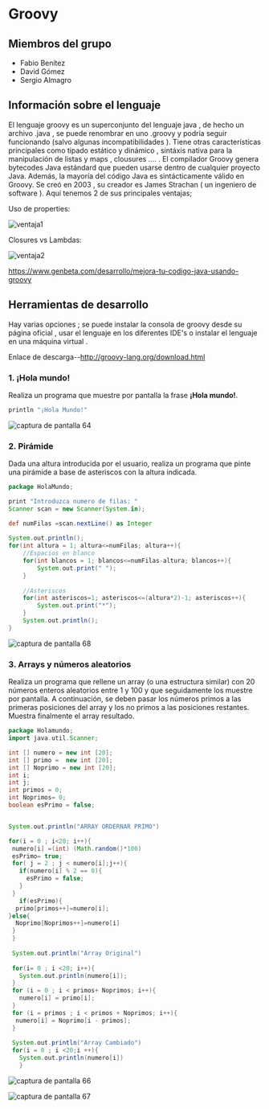 # Groovy

## Miembros del grupo

* Fabio Benítez
* David Gómez
* Sergio Almagro


## Información sobre el lenguaje


El lenguaje groovy es un superconjunto del lenguaje java  , de hecho un archivo .java , se puede renombrar en uno .groovy y podría seguir funcionando (salvo algunas incompatibilidades ). Tiene otras características principales como tipado estático y dinámico , sintáxis nativa para la manipulación de listas y maps , clousures .... .
El compilador Groovy genera bytecodes Java estándard que pueden usarse dentro de cualquier proyecto Java. Además, la mayoría del código Java es sintácticamente válido en Groovy.
Se creó en 2003 , su creador es  James Strachan ( un ingeniero de software ).
Aquí tenemos 2 de sus principales ventajas;

Uso de properties:


![ventaja1](https://user-images.githubusercontent.com/43671744/50143349-a78a4d00-02ac-11e9-9dce-dddb69419dd3.png)


Closures vs Lambdas:





![ventaja2](https://user-images.githubusercontent.com/43671744/50143430-dbfe0900-02ac-11e9-9a6d-595c51bce9a9.png)





https://www.genbeta.com/desarrollo/mejora-tu-codigo-java-usando-groovy

## Herramientas de desarrollo

Hay varias opciones ; se puede instalar la consola de groovy desde su página oficial , usar el lenguaje en los diferentes IDE's o instalar el lenguaje en una máquina virtual . 

Enlace de descarga--http://groovy-lang.org/download.html



### 1. ¡Hola mundo!

Realiza un programa que muestre por pantalla la frase **¡Hola mundo!**.


```groovy
println "¡Hola Mundo!"
```


![captura de pantalla 64](https://user-images.githubusercontent.com/43568460/50142847-5fb6f600-02ab-11e9-86d0-8dfbc7e3bbdd.png)


### 2. Pirámide

Dada una altura introducida por el usuario, realiza un programa que pinte una pirámide a base de asteriscos con la altura indicada.
```groovy
package HolaMundo;

print "Introduzca numero de filas: "
Scanner scan = new Scanner(System.in);

def numFilas =scan.nextLine() as Integer
 
System.out.println();
for(int altura = 1; altura<=numFilas; altura++){
	//Espacios en blanco
	for(int blancos = 1; blancos<=numFilas-altura; blancos++){
		System.out.print(" ");
	}
	 
	//Asteriscos
	for(int asteriscos=1; asteriscos<=(altura*2)-1; asteriscos++){
		System.out.print("*");
	}
	System.out.println();
}
```
![captura de pantalla 68](https://user-images.githubusercontent.com/43568460/50147356-3b144b80-02b6-11e9-98ea-ca36907343a7.png)



### 3. Arrays y números aleatorios

Realiza un programa que rellene un array (o una estructura similar) con 20 números enteros aleatorios entre 1 y 100 y que seguidamente los muestre por pantalla. A continuación, se deben pasar los números primos a las primeras posiciones del array y los no primos a las posiciones restantes. Muestra finalmente el array resultado.
```groovy
package Holamundo;
import java.util.Scanner;

int [] numero = new int [20];
int [] primo =  new int [20];
int [] Noprimo = new int [20];
int i;
int j;
int primos = 0;
int Noprimos= 0;
boolean esPrimo = false;


System.out.println("ARRAY ORDERNAR PRIMO")

for(i = 0 ; i<20; i++){
 numero[i] =(int) (Math.random()*100)
 esPrimo= true;
 for( j = 2 ; j < numero[i];j++){
   if(numero[i] % 2 == 0){
	 esPrimo = false;
   }
 }
   if(esPrimo){
  primo[primos++]=numero[i];
}else{
  Noprimo[Noprimos++]=numero[i]
 }
 }
 
 System.out.println("Array Original")
 
 for(i= 0 ; i <20; i++){
   System.out.println(numero[i]);
 }
 for (i = 0 ; i < primos+ Noprimos; i++){
   numero[i] = primo[i];
 }
 for (i = primos ; i < primos + Noprimos; i++){
  numero[i] = Noprimo[i - primos];
 }
		
 System.out.println("Array Cambiado")
 for(i = 0 ; i <20;i ++){
   System.out.println(numero[i])
   }
```
![captura de pantalla 66](https://user-images.githubusercontent.com/43568460/50147063-82e6a300-02b5-11e9-96ed-3bc7e2023f69.png)

![captura de pantalla 67](https://user-images.githubusercontent.com/43568460/50147106-985bcd00-02b5-11e9-81f8-1aec188fde9c.png)



